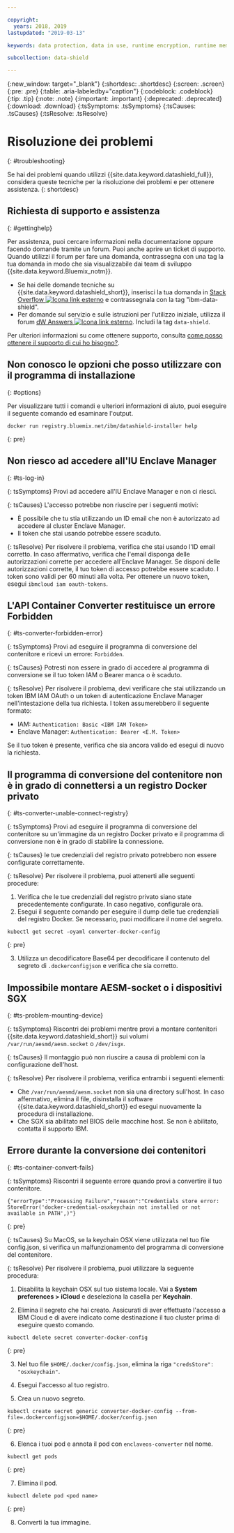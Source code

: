 ```yaml
---

copyright:
  years: 2018, 2019
lastupdated: "2019-03-13"

keywords: data protection, data in use, runtime encryption, runtime memory encryption, encrypted memory, intel sgx, software guard extensions, fortanix runtime encryption

subcollection: data-shield

---
```


{:new_window: target="_blank"}
{:shortdesc: .shortdesc}
{:screen: .screen}
{:pre: .pre}
{:table: .aria-labeledby="caption"}
{:codeblock: .codeblock}
{:tip: .tip}
{:note: .note}
{:important: .important}
{:deprecated: .deprecated}
{:download: .download}
{:tsSymptoms: .tsSymptoms}
{:tsCauses: .tsCauses}
{:tsResolve: .tsResolve}

# Risoluzione dei problemi
{: #troubleshooting}

Se hai dei problemi quando utilizzi {{site.data.keyword.datashield_full}}, considera queste tecniche per la risoluzione dei problemi e per ottenere assistenza.
{: shortdesc}

## Richiesta di supporto e assistenza
{: #gettinghelp}

Per assistenza, puoi cercare informazioni nella documentazione oppure facendo domande tramite un forum. Puoi anche aprire un ticket di supporto. Quando utilizzi il forum per fare una domanda, contrassegna con una tag la tua domanda in modo che sia visualizzabile dai team di sviluppo {{site.data.keyword.Bluemix_notm}}.
  * Se hai delle domande tecniche su {{site.data.keyword.datashield_short}}, inserisci la tua domanda in <a href="https://stackoverflow.com/search?q=ibm-data-shield" target="_blank">Stack Overflow <img src="../../icons/launch-glyph.svg" alt="Icona link esterno"></a> e contrassegnala con la tag "ibm-data-shield".
  * Per domande sul servizio e sulle istruzioni per l'utilizzo iniziale, utilizza il forum <a href="https://developer.ibm.com/answers/topics/data-shield/" target="_blank">dW Answers <img src="../../icons/launch-glyph.svg" alt="Icona link esterno"></a>. Includi la tag `data-shield`.

Per ulteriori informazioni su come ottenere supporto, consulta [come posso ottenere il supporto di cui ho bisogno?](/docs/get-support?topic=get-support-getting-customer-support#getting-customer-support).


## Non conosco le opzioni che posso utilizzare con il programma di installazione
{: #options}

Per visualizzare tutti i comandi e ulteriori informazioni di aiuto, puoi eseguire il seguente comando ed esaminare l'output.

```
docker run registry.bluemix.net/ibm/datashield-installer help
```
{: pre}

## Non riesco ad accedere all'IU Enclave Manager
{: #ts-log-in}

{: tsSymptoms}
Provi ad accedere all'IU Enclave Manager e non ci riesci.

{: tsCauses}
L'accesso potrebbe non riuscire per i seguenti motivi:

* È possibile che tu stia utilizzando un ID email che non è autorizzato ad accedere al cluster Enclave Manager.
* Il token che stai usando potrebbe essere scaduto.

{: tsResolve}
Per risolvere il problema, verifica che stai usando l'ID email corretto. In caso affermativo, verifica che l'email disponga delle autorizzazioni corrette per accedere all'Enclave Manager. Se disponi delle autorizzazioni corrette, il tuo token di accesso potrebbe essere scaduto. I token sono validi per 60 minuti alla volta. Per ottenere un nuovo token, esegui `ibmcloud iam oauth-tokens`.


## L'API Container Converter restituisce un errore Forbidden
{: #ts-converter-forbidden-error}

{: tsSymptoms}
Provi ad eseguire il programma di conversione del contenitore e ricevi un errore: `Forbidden`.

{: tsCauses}
Potresti non essere in grado di accedere al programma di conversione se il tuo token IAM o Bearer manca o è scaduto.

{: tsResolve}
Per risolvere il problema, devi verificare che stai utilizzando un token IBM IAM OAuth o un token di autenticazione Enclave Manager nell'intestazione della tua richiesta. I token assumerebbero il seguente formato:

* IAM: `Authentication: Basic <IBM IAM Token>`
* Enclave Manager: `Authentication: Bearer <E.M. Token>`

Se il tuo token è presente, verifica che sia ancora valido ed esegui di nuovo la richiesta.


## Il programma di conversione del contenitore non è in grado di connettersi a un registro Docker privato
{: #ts-converter-unable-connect-registry}

{: tsSymptoms}
Provi ad eseguire il programma di conversione del contenitore su un'immagine da un registro Docker privato e il programma di conversione non è in grado di stabilire la connessione.

{: tsCauses}
le tue credenziali del registro privato potrebbero non essere configurate correttamente. 

{: tsResolve}
Per risolvere il problema, puoi attenerti alle seguenti procedure:

1. Verifica che le tue credenziali del registro privato siano state precedentemente configurate. In caso negativo, configurale ora.
2. Esegui il seguente comando per eseguire il dump delle tue credenziali del registro Docker. Se necessario, puoi modificare il nome del segreto.

  ```
  kubectl get secret -oyaml converter-docker-config
  ```
  {: pre}

3. Utilizza un decodificatore Base64 per decodificare il contenuto del segreto di `.dockerconfigjson` e verifica che sia corretto.


## Impossibile montare AESM-socket o i dispositivi SGX
{: #ts-problem-mounting-device}

{: tsSymptoms}
Riscontri dei problemi mentre provi a montare contenitori {{site.data.keyword.datashield_short}} sui volumi `/var/run/aesmd/aesm.socket` o `/dev/isgx`.

{: tsCauses}
Il montaggio può non riuscire a causa di problemi con la configurazione dell'host.

{: tsResolve}
Per risolvere il problema, verifica entrambi i seguenti elementi:

* Che `/var/run/aesmd/aesm.socket` non sia una directory sull'host. In caso affermativo, elimina il file, disinstalla il software {{site.data.keyword.datashield_short}} ed esegui nuovamente la procedura di installazione. 
* Che SGX sia abilitato nel BIOS delle macchine host. Se non è abilitato, contatta il supporto IBM.


## Errore durante la conversione dei contenitori
{: #ts-container-convert-fails}

{: tsSymptoms}
Riscontri il seguente errore quando provi a convertire il tuo contenitore.

```
{"errorType":"Processing Failure","reason":"Credentials store error: StoreError('docker-credential-osxkeychain not installed or not available in PATH',)"}
```
{: pre}

{: tsCauses}
Su MacOS, se la keychain OSX viene utilizzata nel tuo file config.json, si verifica un malfunzionamento del programma di conversione del contenitore. 

{: tsResolve}
Per risolvere il problema, puoi utilizzare la seguente procedura:

1. Disabilita la keychain OSX sul tuo sistema locale. Vai a **System preferences > iCloud** e deseleziona la casella per **Keychain**.

2. Elimina il segreto che hai creato. Assicurati di aver effettuato l'accesso a IBM Cloud e di avere indicato come destinazione il tuo cluster prima di eseguire questo comando.

  ```
  kubectl delete secret converter-docker-config
  ```
  {: pre}

3. Nel tuo file `$HOME/.docker/config.json`, elimina la riga `"credsStore": "osxkeychain"`.

4. Esegui l'accesso al tuo registro.

5. Crea un nuovo segreto.

  ```
  kubectl create secret generic converter-docker-config --from-file=.dockerconfigjson=$HOME/.docker/config.json
  ```
  {: pre}

6. Elenca i tuoi pod e annota il pod con `enclaveos-converter` nel nome.

  ```
  kubectl get pods
  ```
  {: pre}

7. Elimina il pod.

  ```
  kubectl delete pod <pod name>
  ```
  {: pre}

8. Converti la tua immagine.

